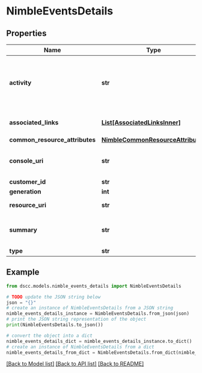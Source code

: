 # NimbleEventsDetails


## Properties

Name | Type | Description | Notes
------------ | ------------- | ------------- | -------------
**activity** | **str** | Description of the event. String of 1-1476 printable characters. | [optional] 
**associated_links** | [**List[AssociatedLinksInner]**](AssociatedLinksInner.md) | Associated Links Details | [optional] 
**common_resource_attributes** | [**NimbleCommonResourceAttributes**](NimbleCommonResourceAttributes.md) |  | [optional] 
**console_uri** | **str** | consoleUri for detailed storage object | [optional] 
**customer_id** | **str** | customerId | [optional] 
**generation** | **int** | generation | [optional] 
**resource_uri** | **str** | Link to the object URI | [optional] 
**summary** | **str** | Summary of the event. Plain string. | [optional] 
**type** | **str** | type | [optional] 

## Example

```python
from dscc.models.nimble_events_details import NimbleEventsDetails

# TODO update the JSON string below
json = "{}"
# create an instance of NimbleEventsDetails from a JSON string
nimble_events_details_instance = NimbleEventsDetails.from_json(json)
# print the JSON string representation of the object
print(NimbleEventsDetails.to_json())

# convert the object into a dict
nimble_events_details_dict = nimble_events_details_instance.to_dict()
# create an instance of NimbleEventsDetails from a dict
nimble_events_details_from_dict = NimbleEventsDetails.from_dict(nimble_events_details_dict)
```
[[Back to Model list]](../README.md#documentation-for-models) [[Back to API list]](../README.md#documentation-for-api-endpoints) [[Back to README]](../README.md)


